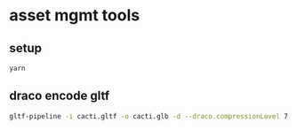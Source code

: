 # asset mgmt tools

## setup

```bash
yarn
```

## draco encode gltf

```bash
gltf-pipeline -i cacti.gltf -o cacti.glb -d --draco.compressionLevel 7
```